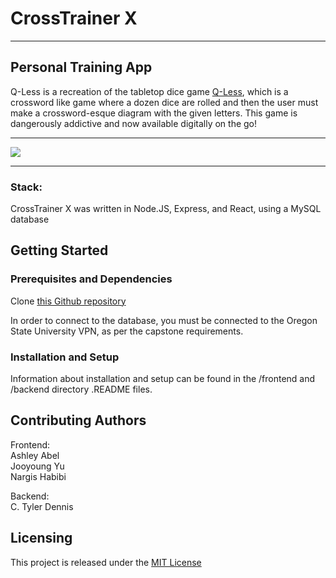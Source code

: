 # CrossTrainer X

---

## Personal Training App

Q-Less is a recreation of the tabletop dice game [Q-Less](https://q-lessgame.com), which is a crossword like game where a dozen dice are rolled and then the user must make a crossword-esque diagram with the given letters. This game is dangerously addictive and now available digitally on the go!

---
<img src="https://drive.google.com/uc?export=view&id=1utn8hv3pNJQcYIScYfY1Ee4yi26jyCVM">

---

### Stack:
CrossTrainer X was written in Node.JS, Express, and React, using a MySQL database

## Getting Started

### Prerequisites and Dependencies

Clone [this Github repository](https://www.github.com/ctylerd/Cross-Trainer-X)

In order to connect to the database, you must be connected to the Oregon State University VPN, as per the capstone requirements.

### Installation and Setup

Information about installation and setup can be found in the /frontend and /backend directory .README files.

## Contributing Authors

Frontend:\
Ashley Abel\
Jooyoung Yu\
Nargis Habibi

Backend:\
C. Tyler Dennis

## Licensing

This project is released under the [MIT License](https://opensource.org/licenses/MIT)

